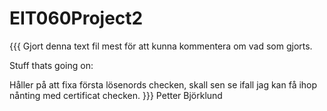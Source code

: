 # EIT060Project2
{{{
Gjort denna text fil mest för att kunna kommentera om vad som gjorts.

Stuff thats going on:

Håller på att fixa första lösenords checken, skall sen se ifall jag kan få ihop nånting med certificat checken. 
}}} Petter Björklund
